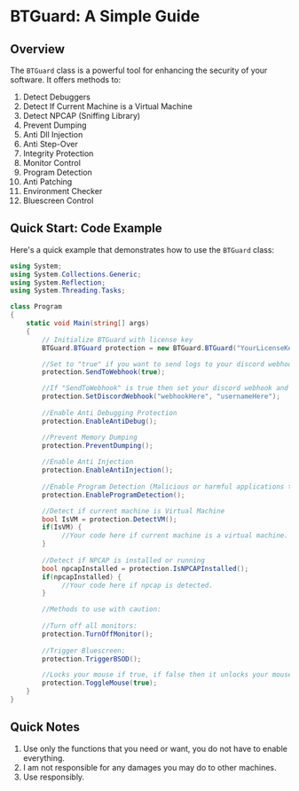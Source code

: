 
# BTGuard: A Simple Guide

## Overview

The `BTGuard` class is a powerful tool for enhancing the security of your software. It offers methods to:

1. Detect Debuggers
2. Detect If Current Machine is a Virtual Machine
3. Detect NPCAP (Sniffing Library)
4. Prevent Dumping
5. Anti Dll Injection
6. Anti Step-Over
7. Integrity Protection
8. Monitor Control
9. Program Detection
10. Anti Patching
11. Environment Checker
12. Bluescreen Control

## Quick Start: Code Example

Here's a quick example that demonstrates how to use the `BTGuard` class:

```cs
using System;
using System.Collections.Generic;
using System.Reflection;
using System.Threading.Tasks;

class Program
{
    static void Main(string[] args)
    {
        // Initialize BTGuard with license key
        BTGuard.BTGuard protection = new BTGuard.BTGuard("YourLicenseKeyHere");

        //Set to "true" if you want to send logs to your discord webhook
        protection.SendToWebhook(true);

        //If "SendToWebhook" is true then set your discord webhook and webhook username
        protection.SetDiscordWebhook("webhookHere", "usernameHere"); 
         
        //Enable Anti Debugging Protection
        protection.EnableAntiDebug();

        //Prevent Memory Dumping
        protection.PreventDumping();
        
        //Enable Anti Injection
        protection.EnableAntiInjection();
        
        //Enable Program Detection (Malicious or harmful applications that try to reverse or crack your application)
        protection.EnableProgramDetection();

        //Detect if current machine is Virtual Machine
        bool IsVM = protection.DetectVM();
        if(IsVM) { 
             //Your code here if current machine is a virtual machine.
        }
        
        //Detect if NPCAP is installed or running
        bool npcapInstalled = protection.IsNPCAPInstalled();
        if(npcapInstalled) { 
             //Your code here if npcap is detected.
        }

        //Methods to use with caution:
        
        //Turn off all monitors:
        protection.TurnOffMonitor();
       
        //Trigger Bluescreen:
        protection.TriggerBSOD();

        //Locks your mouse if true, if false then it unlocks your mouse and your keyboard (REQUIRES YOUR APPLICATION TO HAVE ADMINISTRATOR PERMISSIONS)
        protection.ToggleMouse(true);
    }
}
```

## Quick Notes 

1. Use only the functions that you need or want, you do not have to enable everything.
2. I am not responsible for any damages you may do to other machines.
3. Use responsibly.
